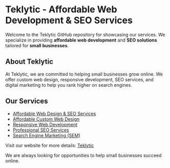 # Teklytic - Affordable Web Development & SEO Services

Welcome to the Teklytic GitHub repository for showcasing our services. We specialize in providing **affordable web development** and **SEO solutions** tailored for **small businesses**.

## About Teklytic
At Teklytic, we are committed to helping small businesses grow online. We offer custom web design, responsive development, SEO services, and digital marketing to help you rank higher on search engines.

## Our Services

- [Affordable Web Design & SEO Services](https://teklytic.com/web-and-marketing-services)
- [Affordable Custom Web Design](https://teklytic.com/web-and-marketing-services/affordable-web-design)
- [Responsive Web Development](https://teklytic.com/web-and-marketing-services/web-development)
- [Professional SEO Services](https://teklytic.com/web-and-marketing-services/search-engine-optimization)
- [Search Engine Marketing (SEM)](https://teklytic.com/web-and-marketing-services/sem-ppc-marketing)

Visit our website for more details: [Teklytic](https://teklytic.com)

We are always looking for opportunities to help small businesses succeed online.
